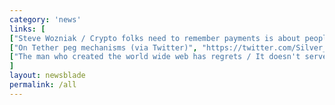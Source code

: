 ```yaml
---
category: 'news'
links: [
["Steve Wozniak / Crypto folks need to remember payments is about people — not about price.", "https://www.forbes.com/sites/billybambrough/2018/06/04/money2020-the-woz-reminds-the-bitcoin-and-cryptocurrency-community-whats-important/#5fd8d9a72528"],
["On Tether peg mechanisms (via Twitter)", "https://twitter.com/Silver_Watchdog/status/1019364731985883137"],
["The man who created the world wide web has regrets / It doesn't serve people like it was meant to", "https://www.vanityfair.com/news/2018/07/the-man-who-created-the-world-wide-web-has-some-regrets"]
]
layout: newsblade
permalink: /all
---
```

